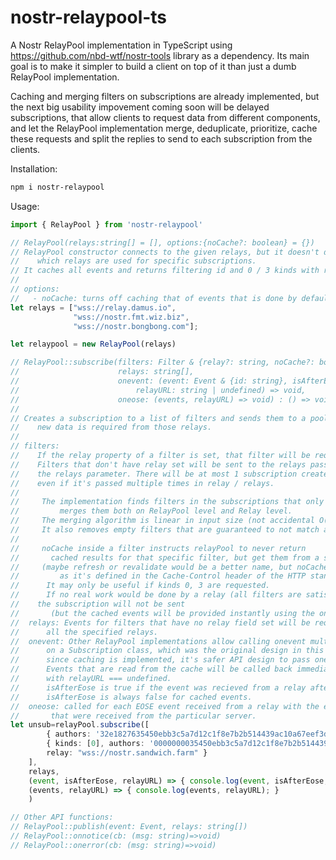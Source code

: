 # nostr-relaypool-ts
A Nostr RelayPool implementation in TypeScript using https://github.com/nbd-wtf/nostr-tools library as a dependency. Its main goal is to make it simpler to build a client on top of it than just a dumb
RelayPool implementation.

Caching and merging filters on subscriptions are already implemented,
but the next big usability impovement coming soon will be delayed subscriptions,
that allow clients to request data from different components, and let the RelayPool implementation
merge, deduplicate, prioritize, cache these requests and split the replies to send to each subscription
from the clients.

Installation:

```bash
npm i nostr-relaypool
```

Usage:

```typescript
import { RelayPool } from 'nostr-relaypool'

// RelayPool(relays:string[] = [], options:{noCache?: boolean} = {})
// RelayPool constructor connects to the given relays, but it doesn't determine
//    which relays are used for specific subscriptions.
// It caches all events and returns filtering id and 0 / 3 kinds with requested pubkeys from cache.
//
// options:
//   - noCache: turns off caching that of events that is done by default.
let relays = ["wss://relay.damus.io",
              "wss://nostr.fmt.wiz.biz",
              "wss://nostr.bongbong.com"];

let relaypool = new RelayPool(relays)

// RelayPool::subscribe(filters: Filter & {relay?: string, noCache?: boolean},
//                      relays: string[],
//                      onevent: (event: Event & {id: string}, isAfterEose: boolean,
//                          relayURL: string | undefined) => void,
//                      oneose: (events, relayURL) => void) : () => void
//
// Creates a subscription to a list of filters and sends them to a pool of relays if
//    new data is required from those relays.
//
// filters: 
//    If the relay property of a filter is set, that filter will be requested only from that relay.
//    Filters that don't have relay set will be sent to the relays passed inside
//    the relays parameter. There will be at most 1 subscription created for each relay
//    even if it's passed multiple times in relay / relays.
//
//     The implementation finds filters in the subscriptions that only differ in 1 key and
//         merges them both on RelayPool level and Relay level.
//     The merging algorithm is linear in input size (not accidental O(n^2)).
//     It also removes empty filters that are guaranteed to not match any events.
// 
//     noCache inside a filter instructs relayPool to never return
//       cached results for that specific filter, but get them from a subscription.
//     (maybe refresh or revalidate would be a better name, but noCache was selected
//         as it's defined in the Cache-Control header of the HTTP standard).
//      It may only be useful if kinds 0, 3 are requested.
//      If no real work would be done by a relay (all filters are satisfied from cache or empty),
//    the subscription will not be sent
//       (but the cached events will be provided instantly using the onEvent callback).
//  relays: Events for filters that have no relay field set will be requested from
//      all the specified relays.
//  onevent: Other RelayPool implementations allow calling onevent multiple times
//      on a Subscription class, which was the original design in this library as well, but
//      since caching is implemented, it's safer API design to pass onevent inside the subscribe call.
//      Events that are read from the cache will be called back immediately 
//      with relayURL === undefined.
//      isAfterEose is true if the event was recieved from a relay after the EOSE message.
//      isAfterEose is always false for cached events.
//  oneose: called for each EOSE event received from a relay with the events
//       that were received from the particular server.
let unsub=relayPool.subscribe([
        { authors: '32e1827635450ebb3c5a7d12c1f8e7b2b514439ac10a67eef3d9fd9c5c68e245' },
        { kinds: [0], authors: '0000000035450ebb3c5a7d12c1f8e7b2b514439ac10a67eef3d9fd9c5c68e245',
        relay: "wss://nostr.sandwich.farm" }
    ], 
    relays,
    (event, isAfterEose, relayURL) => { console.log(event, isAfterEose, relayURL) },
    (events, relayURL) => { console.log(events, relayURL); }
    )

// Other API functions:
// RelayPool::publish(event: Event, relays: string[])
// RelayPool::onnotice(cb: (msg: string)=>void)
// RelayPool::onerror(cb: (msg: string)=>void)
```
